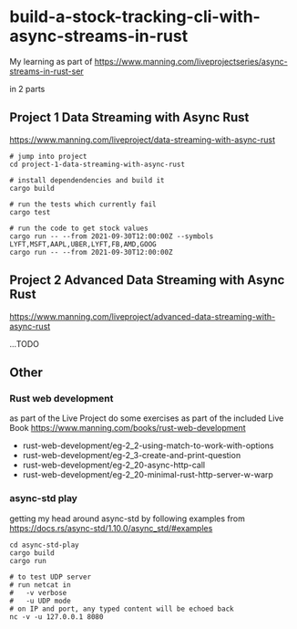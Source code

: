# build-a-stock-tracking-cli-with-async-streams-in-rust

My learning as part of https://www.manning.com/liveprojectseries/async-streams-in-rust-ser

in 2 parts

## Project 1 Data Streaming with Async Rust

https://www.manning.com/liveproject/data-streaming-with-async-rust

```
# jump into project
cd project-1-data-streaming-with-async-rust

# install dependendencies and build it
cargo build 

# run the tests which currently fail
cargo test

# run the code to get stock values
cargo run -- --from 2021-09-30T12:00:00Z --symbols LYFT,MSFT,AAPL,UBER,LYFT,FB,AMD,GOOG
cargo run -- --from 2021-09-30T12:00:00Z
```

## Project 2 Advanced Data Streaming with Async Rust

https://www.manning.com/liveproject/advanced-data-streaming-with-async-rust

...TODO

## Other

### Rust web development

as part of the Live Project do some exercises as part of the included Live Book
https://www.manning.com/books/rust-web-development

- rust-web-development/eg-2_2-using-match-to-work-with-options
- rust-web-development/eg-2_3-create-and-print-question
- rust-web-development/eg-2_20-async-http-call
- rust-web-development/eg-2_20-minimal-rust-http-server-w-warp

### async-std play

getting my head around async-std by following examples from https://docs.rs/async-std/1.10.0/async_std/#examples

```
cd async-std-play
cargo build
cargo run

# to test UDP server
# run netcat in
#   -v verbose
#   -u UDP mode
# on IP and port, any typed content will be echoed back
nc -v -u 127.0.0.1 8080
```

